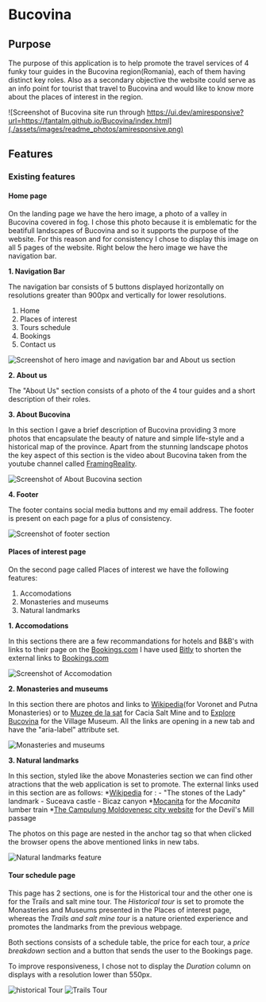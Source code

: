 # Bucovina


## Purpose

The purpose of this application is to help promote the travel services of 4 funky tour guides in the Bucovina region(Romania), each of them having distinct key roles. Also as a secondary objective the website could serve as an info point for tourist that travel to Bucovina and would like to know more about the places of interest in the region.


![Screenshot of Bucovina site run through https://ui.dev/amiresponsive?url=https://fantalm.github.io/Bucovina/index.html](./assets/images/readme_photos/amiresponsive.png)


## Features

### Existing features

#### Home page

On the landing page we have the hero image, a photo of a valley in Bucovina covered in fog. I chose this photo because it is emblematic for the beatifull landscapes of Bucovina and so it supports the purpose of the website. For this reason and for consistency I chose to display this image on all 5 pages of the website.
Right below the hero image we have the navigation bar.

**1. Navigation Bar**

The navigation bar consists of 5 buttons displayed horizontally on resolutions greater than 900px and vertically for lower resolutions. 

1. Home
2. Places of interest
3. Tours schedule
4. Bookings
5. Contact us

![Screenshot of hero image and navigation bar and About us section](./assets/images/readme_photos/index_feature_1.png)

**2. About us**

The "About Us" section consists of a photo of the 4 tour guides and a short description of their roles.

**3. About Bucovina**

In this section I gave a brief description of Bucovina providing 3 more photos that encapsulate the beauty of nature and simple life-style and a historical map of the province. 
Apart from the stunning landscape photos the key aspect of this section is the video about Bucovina taken from the youtube channel called [FramingReality](https://www.youtube.com/@FramingReality).

![Screenshot of About Bucovina section](./assets/images/readme_photos/index_feature_2.png)

**4. Footer**

The footer contains social media buttons and my email address. The footer is present on each page for a plus of consistency.

![Screenshot of footer section](./assets/images/readme_photos/index_feature_3.png)


#### Places of interest page

On the second page called Places of interest we have the following features:

1. Accomodations
2. Monasteries and museums
3. Natural landmarks

**1. Accomodations**

In this sections there are a few recommandations for hotels and B&B's with links to their page on the [Bookings.com](wwww.bookings.com.)
I have used [Bitly](https://bitly.com/) to shorten the external links to [Bookings.com](wwww.bookings.com.)

![Screenshot of Accomodation](./assets/images/readme_photos/accomodations.png)

**2. Monasteries and museums**

In this section there are photos and links to [Wikipedia](www.wikipedia.org)(for Voronet and Putna Monasteries) or to [Muzee de la sat](https://muzeedelasat.ro/) for Cacia Salt Mine and to [Explore Bucovina](https://explorebucovina.com/the-bukovina-village-museum/) for the Village Museum. All the links are opening in a new tab and have the "aria-label" attribute set.


![Monasteries and museums](./assets/images/readme_photos/Monasteries_and_museums.png) 

**3. Natural landmarks**

In this section, styled like the above Monasteries section we can find other atractions that the web application is set to promote. The external links used in this section are as follows:
*[Wikipedia](www.wikipedia.org) for : - "The stones of the Lady" landmark
                                      - Suceava castle
                                      - Bicaz canyon
*[Mocanita](https://mocanitamoldovita.com/) for the *Mocanita* lumber train
*[The Campulung Moldovenesc city website](https://campulungmoldovenesc.ro/descopera/cheile-moara-dracului) for the Devil's Mill passage

The photos on this page are nested in the anchor tag so that when clicked the browser opens the above mentioned links in new tabs.

![Natural landmarks feature](./assets/images/readme_photos/natural_landmarks.png)

#### Tour schedule page

This page has 2 sections, one is for the Historical tour and the other one is for the Trails and salt mine tour. The *Historical tour* is set to promote the Monasteries and Museums presented in the Places of interest page, whereas the *Trails and salt mine tour* is a nature oriented experience and promotes the landmarks from the previous webpage.

Both sections consists of a schedule table, the price for each tour, a *price breakdown* section and a button that sends the user to the Bookings page.

To improve responsiveness, I chose not to display the *Duration* column on displays with a resolution lower than 550px.

![historical Tour](./assets/images/readme_photos/historical_tour.png)
![Trails Tour](./assets/images/readme_photos/trails_tour.png)


















